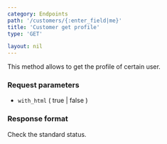 ```yaml
---
category: Endpoints
path: '/customers/{:enter_field|me}'
title: 'Customer get profile'
type: 'GET'

layout: nil
---
```


This method allows to get the profile of certain user.

### Request parameters

* `with_html` ( true | false )  

### Response format

Check the standard status.
